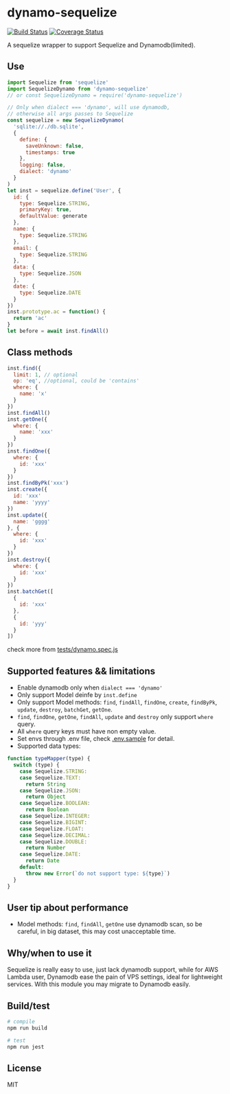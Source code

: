 # dynamo-sequelize

[![Build Status](https://img.shields.io/endpoint.svg?url=https%3A%2F%2Factions-badge.atrox.dev%2Fatrox%2Fsync-dotenv%2Fbadge)](https://github.com/zxdong262/dynamo-sequelize/actions)
[![Coverage Status](https://coveralls.io/repos/github/zxdong262/dynamo-sequelize/badge.svg?branch=release)](https://coveralls.io/github/zxdong262/dynamo-sequelize?branch=release)

A sequelize wrapper to support Sequelize and Dynamodb(limited).

## Use

```js
import Sequelize from 'sequelize'
import SequelizeDynamo from 'dynamo-sequelize'
// or const SequelizeDynamo = require('dynamo-sequelize')

// Only when dialect === 'dynamo', will use dynamodb,
// otherwise all args passes to Sequelize
const sequelize = new SequelizeDynamo(
  'sqlite://./db.sqlite',
  {
    define: {
      saveUnknown: false,
      timestamps: true
    },
    logging: false,
    dialect: 'dynamo'
  }
)
let inst = sequelize.define('User', {
  id: {
    type: Sequelize.STRING,
    primaryKey: true,
    defaultValue: generate
  },
  name: {
    type: Sequelize.STRING
  },
  email: {
    type: Sequelize.STRING
  },
  data: {
    type: Sequelize.JSON
  },
  date: {
    type: Sequelize.DATE
  }
})
inst.prototype.ac = function() {
  return 'ac'
}
let before = await inst.findAll()
```

## Class methods

```js
inst.find({
  limit: 1, // optional
  op: 'eq', //optional, could be 'contains'
  where: {
    name: 'x'
  }
})
inst.findAll()
inst.getOne({
  where: {
    name: 'xxx'
  }
})
inst.findOne({
  where: {
    id: 'xxx'
  }
})
inst.findByPk('xxx')
inst.create({
  id: 'xxx'
  name: 'yyyy'
})
inst.update({
  name: 'gggg'
}, {
  where: {
    id: 'xxx'
  }
})
inst.destroy({
  where: {
    id: 'xxx'
  }
})
inst.batchGet([
  {
    id: 'xxx'
  },
  {
    id: 'yyy'
  }
])
```

check more from [tests/dynamo.spec.js](tests/dynamo.spec.js)

## Supported features && limitations

- Enable dynamodb only when `dialect === 'dynamo'`
- Only support Model deinfe by `inst.define`
- Only support Model methods: `find`, `findAll`, `findOne`, `create`, `findByPk`, `update`, `destroy`, `batchGet`, `getOne`.
- `find`, `findOne`, `getOne`, `findAll`, `update` and `destroy` only support `where` query.
- All `where` query keys must have non empty value.
- Set envs through .env file, check [.env.sample](.env.sample) for detail.
- Supported data types:

```js
function typeMapper(type) {
  switch (type) {
    case Sequelize.STRING:
    case Sequelize.TEXT:
      return String
    case Sequelize.JSON:
      return Object
    case Sequelize.BOOLEAN:
      return Boolean
    case Sequelize.INTEGER:
    case Sequelize.BIGINT:
    case Sequelize.FLOAT:
    case Sequelize.DECIMAL:
    case Sequelize.DOUBLE:
      return Number
    case Sequelize.DATE:
      return Date
    default:
      throw new Error(`do not support type: ${type}`)
  }
}
```

## User tip about performance

- Model methods: `find`, `findAll`, `getOne` use dynamodb scan, so be careful, in big dataset, this may cost unacceptable time.

## Why/when to use it

Sequelize is really easy to use, just lack dynamodb support, while for AWS Lambda user, Dynamodb ease the pain of VPS settings, ideal for lightweight services. With this module you may migrate to Dynamodb easily.

## Build/test

```bash
# compile
npm run build

# test
npm run jest
```

## License

MIT
